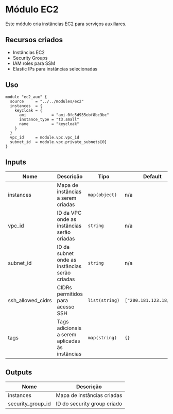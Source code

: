# Módulo EC2

Este módulo cria instâncias EC2 para serviços auxiliares.

## Recursos criados

- Instâncias EC2
- Security Groups
- IAM roles para SSM
- Elastic IPs para instâncias selecionadas

## Uso

```hcl
module "ec2_aux" {
  source     = "../../modules/ec2"
  instances  = {
    keycloak = {
      ami           = "ami-0fc5d935ebf8bc3bc"
      instance_type = "t3.small"
      name          = "keycloak"
    }
  }
  vpc_id     = module.vpc.vpc_id
  subnet_id  = module.vpc.private_subnets[0]
}
```

## Inputs

| Nome | Descrição | Tipo | Default | Obrigatório |
|------|-----------|------|---------|:----------:|
| instances | Mapa de instâncias a serem criadas | `map(object)` | n/a | sim |
| vpc_id | ID da VPC onde as instâncias serão criadas | `string` | n/a | sim |
| subnet_id | ID da subnet onde as instâncias serão criadas | `string` | n/a | sim |
| ssh_allowed_cidrs | CIDRs permitidos para acesso SSH | `list(string)` | `["200.181.123.18/32"]` | não |
| tags | Tags adicionais a serem aplicadas às instâncias | `map(string)` | `{}` | não |

## Outputs

| Nome | Descrição |
|------|-----------|
| instances | Mapa de instâncias criadas |
| security_group_id | ID do security group criado |